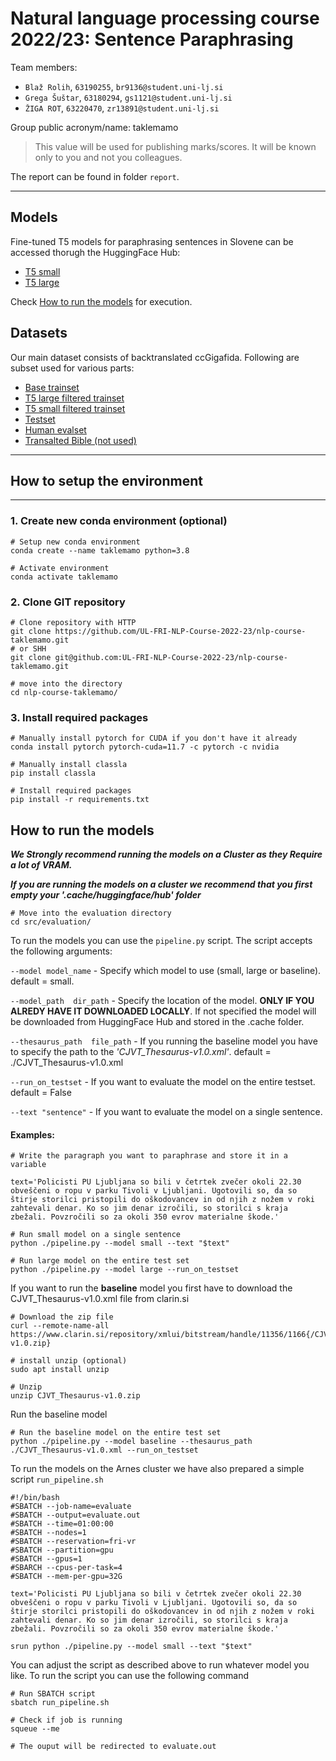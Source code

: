 # Natural language processing course 2022/23: Sentence Paraphrasing 

Team members:
 * `Blaž Rolih`, `63190255`, `br9136@student.uni-lj.si`
 * `Grega Šuštar`, `63180294`, `gs1121@student.uni-lj.si`
 * `ŽIGA ROT`, `63220470`, `zr13891@student.uni-lj.si`
 
Group public acronym/name: taklemamo
 > This value will be used for publishing marks/scores. It will be known only to you and not you colleagues.

The report can be found in folder `report`.

---

## Models

Fine-tuned T5 models for paraphrasing sentences in Slovene can be accessed thorugh the HuggingFace Hub:

- [T5 small](https://huggingface.co/GregaSustar/ParaPlegiq-small)
- [T5 large](https://huggingface.co/GregaSustar/ParaPlegiq-large)

Check [How to run the models](#how-to-run-the-models) for execution.

## Datasets

Our main dataset consists of backtranslated ccGigafida. Following are subset used for various parts:

- [Base trainset](./data/backtranslate/backtranslate.csv)
- [T5 large filtered trainset](./data/backtranslate/backtranslate_filtered.csv)
- [T5 small filtered trainset](./data/backtranslate/backtranslate_filtered_for_t5small.csv)
- [Testset](./data/backtranslate/testset/backtranslate.csv)
- [Human evalset](./data/backtranslate/evalset/eval.csv)
- [Transalted Bible (not used)](./data/bible/bible.csv)

---

## How to setup the environment
---

### 1. Create new conda environment (optional)
```
# Setup new conda environment
conda create --name taklemamo python=3.8

# Activate environment
conda activate taklemamo
```

### 2. Clone GIT repository
```
# Clone repository with HTTP
git clone https://github.com/UL-FRI-NLP-Course-2022-23/nlp-course-taklemamo.git
# or SHH
git clone git@github.com:UL-FRI-NLP-Course-2022-23/nlp-course-taklemamo.git

# move into the directory
cd nlp-course-taklemamo/
```

### 3. Install required packages
```
# Manually install pytorch for CUDA if you don't have it already
conda install pytorch pytorch-cuda=11.7 -c pytorch -c nvidia

# Manually install classla
pip install classla

# Install required packages
pip install -r requirements.txt
```

## How to run the models

***We Strongly recommend running the models on a Cluster as they Require a lot of VRAM.*** 

***If you are running the models on a cluster we recommend that you first empty your '.cache/huggingface/hub' folder***

```
# Move into the evaluation directory
cd src/evaluation/
```

To run the models you can use the ```pipeline.py``` script. The script accepts the following arguments:

```--model model_name``` - Specify which model to use (small, large or baseline). default = small.

```--model_path  dir_path``` - Specify the location of the model. **ONLY IF YOU ALREDY HAVE IT DOWNLOADED LOCALLY**. If not specified the model will be downloaded from HuggingFace Hub and stored in the .cache folder.

```--thesaurus_path  file_path``` - If you running the baseline model you have to specify the path to the *'CJVT_Thesaurus-v1.0.xml'*. default = ./CJVT_Thesaurus-v1.0.xml

```--run_on_testset``` - If you want to evaluate the model on the entire testset. default = False

```--text "sentence"``` - If you want to evaluate the model on a single sentence.

#### Examples:
```
# Write the paragraph you want to paraphrase and store it in a variable

text='Policisti PU Ljubljana so bili v četrtek zvečer okoli 22.30 obveščeni o ropu v parku Tivoli v Ljubljani. Ugotovili so, da so štirje storilci pristopili do oškodovancev in od njih z nožem v roki zahtevali denar. Ko so jim denar izročili, so storilci s kraja zbežali. Povzročili so za okoli 350 evrov materialne škode.'

# Run small model on a single sentence
python ./pipeline.py --model small --text "$text"

# Run large model on the entire test set
python ./pipeline.py --model large --run_on_testset
```

If you want to run the **baseline** model you first have to download the CJVT_Thesaurus-v1.0.xml file from clarin.si
```
# Download the zip file
curl --remote-name-all https://www.clarin.si/repository/xmlui/bitstream/handle/11356/1166{/CJVT_Thesaurus-v1.0.zip}

# install unzip (optional)
sudo apt install unzip

# Unzip
unzip CJVT_Thesaurus-v1.0.zip
```

Run the baseline model
```
# Run the baseline model on the entire test set
python ./pipeline.py --model baseline --thesaurus_path ./CJVT_Thesaurus-v1.0.xml --run_on_testset
```

To run the models on the Arnes cluster we have also prepared a simple script ```run_pipeline.sh```

```
#!/bin/bash
#SBATCH --job-name=evaluate
#SBATCH --output=evaluate.out
#SBATCH --time=01:00:00
#SBATCH --nodes=1
#SBATCH --reservation=fri-vr
#SBATCH --partition=gpu
#SBATCH --gpus=1
#SBARCH --cpus-per-task=4
#SBATCH --mem-per-gpu=32G

text='Policisti PU Ljubljana so bili v četrtek zvečer okoli 22.30 obveščeni o ropu v parku Tivoli v Ljubljani. Ugotovili so, da so štirje storilci pristopili do oškodovancev in od njih z nožem v roki zahtevali denar. Ko so jim denar izročili, so storilci s kraja zbežali. Povzročili so za okoli 350 evrov materialne škode.'

srun python ./pipeline.py --model small --text "$text"
```

You can adjust the script as described above to run whatever model you like. To run the script you can use the following command
```
# Run SBATCH script
sbatch run_pipeline.sh

# Check if job is running 
squeue --me

# The ouput will be redirected to evaluate.out
```

